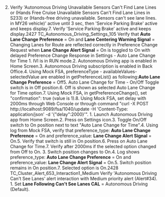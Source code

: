 2. Verify 'Autonomous Driving Unavailable Sensors Can't Find Lane Lines or (Hands Free Cruise Unavailable Sensors Can't Find Lane Lines in S233) or (Hands-free driving unavailable. Sensors can't see lane lines. in MY26 vehicle)' active until 3 sec, then 'Service Parking Brake' active and keeps display.7. Verify 'Service Parking Brake' active and keeps display.2427 TC_Autonomous_Driving_Settings_105 Verify that **Auto Lane Change Preference** = On and **Lane Centering Warning Signal** = Changing Lanes for Route are reflected correctly in Preference Change Request when **Lane Change Alert Signal** = On is toggled to On with delayed Preference Change Response in Settings - Auto Lane Change for Time 1. IVI is in RUN mode.2. Autonomous Driving app is enabled in Home Screen.3. Autonomous Driving subscription is enabled in Back Office.4. Using Mock FSA, preferenceType - availableValues- selectedValue are enabled in getPreferenceList() as following:**Auto Lane Change Preference** = Off5. Auto Lane Change for Time - On/Off Toggle switch is in Off position.6. Off is shown as selected Auto Lane Change for Time option.7. Using Mock FSA, in getPreferenceChange(), set "confirmation": true (value is 1).8. Using Mock FSA, set delay with 2000ms through Web Console or through command "curl -X POST http://localhost:9089/fsa/1040/update -H 'Content-Type: application/json' -d '{"delay":2000}'". 1. Launch Autonomous Driving app from Home Screen.2. Press on Settings icon.3. Toggle On/Off switch to On position next to text "Auto Lane Change for Time".4. Using log from Mock FSA, verify that preference_type: **Auto Lane Change Preference** = On and preference_value: **Lane Change Alert Signal** = On.5. Verify that switch is still in On position.6. Press on Auto Lane Change for Time.7. Verify after 2000ms if the selected option changed from Off to On. 3. Switch position changes to On.4. Log shows preference_type: **Auto Lane Change Preference** = On and preference_value: **Lane Change Alert Signal** = On.5. Switch position remains in On position.7. Selected option is On.2428 TC_Cluster_Alert_653_Interaction1_Medium Verify 'Autonomous Driving Can't See Lanes' alert interaction with Medium priority alert (Alert#34). 1. Set **Lane Following Can't See Lanes CAL** = Autonomous Driving (Default).